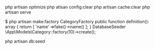 php artisan optimize
php atisan config:clear
php artisan cache:clear
php artisan serve


$ php artisan make:factory CategoryFactory
 public function definition(): array
    {
        return [
            'name' =>fake()->name()
        ];
    }
DatabaseSeeder
  \App\Models\Category::factory(10)->create();

php artisan db:seed
